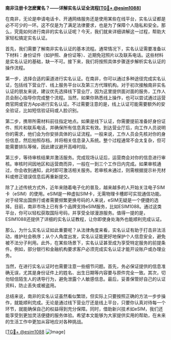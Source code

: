 **南非注册卡怎麽實名？——详解实名认证全流程[[TG💪+ @esim1088](https://t.me/s/esim1088)]**

在南非，无论是申请电话卡、开通网络服务还是使用某些在线平台，实名认证都是必不可少的一环。这不仅是为了满足法律要求，也是为了保障个人隐私和安全。那么，究竟如何进行南非的实名认证呢？今天，我们就来详细讲解这一过程，帮助大家轻松搞定实名认证。

首先，我们需要了解南非实名认证的基本流程。通常情况下，实名认证需要准备以下材料：身份证件（如护照、身份证等）、近期免冠照片以及联系电话。这些材料是实名认证的基础，缺一不可。接下来，我们将按照具体步骤逐步解析实名认证的操作流程。

第一步，选择合适的渠道进行实名认证。在南非，你可以通过多种途径完成实名认证，包括线下营业厅、线上服务平台以及第三方代理机构。对于初次接触南非实名认证的朋友来说，建议优先选择线下营业厅，因为这里提供面对面的服务，工作人员会耐心指导你完成整个流程。当然，如果你熟悉线上操作，也可以尝试通过运营商官网或官方App进行实名认证。不过需要注意的是，线上认证可能需要额外的安全验证，比如短信验证码或人脸识别。

第二步，携带所需材料前往指定地点。如果是线下认证，你需要提前准备好身份证件、照片和联系电话，并确保所有信息真实有效。到达营业厅后，向工作人员说明你的需求，他们会为你安排具体的认证流程。一般来说，工作人员会先核对你的身份信息，然后拍照存档，并将相关信息录入系统。整个过程通常不会太复杂，但可能需要排队等候，因此建议避开高峰时段。

第三步，等待审核结果并激活服务。完成现场认证后，运营商会对你的信息进行审核。审核时间因地区和运营商而异，一般在一到三个工作日内完成。如果审核通过，你会收到通知，此时即可激活相关服务。若审核未通过，则需根据提示补充材料或修正错误信息后再重新提交。

除了上述传统方式外，近年来随着电子化的普及，越来越多的人开始关注电子SIM卡（eSIM）的使用。eSIM是一种虚拟SIM卡，无需物理卡槽即可实现通信功能。对于经常出国旅行或者需要频繁更换号码的人来说，eSIM无疑是一个便捷的选择。目前，南非市场上已有多个品牌支持eSIM服务，比如ESIM1088。通过这类平台，你可以轻松获取国际号码，并享受全球漫游服务。值得一提的是，ESIM1088还提供了详细的实名认证教程，让你即使身处海外也能顺利完成认证。

那么，为什么实名认证如此重要呢？从法律角度来看，实名认证有助于打击非法活动，维护社会秩序；从个人角度出发，实名认证能更好地保护个人信息安全，避免被不法分子利用。此外，在某些场景下，实名认证甚至成为享受特定服务的前提条件。例如，部分银行和金融机构要求客户必须完成实名认证才能开设账户或办理业务。

当然，在进行实名认证时也需要注意一些细节问题。首先，务必保证提供的信息准确无误，尤其是身份证件上的姓名、出生日期等内容要与原件完全一致。其次，切勿轻信陌生人的诱导行为，避免泄露个人敏感信息。最后，妥善保管好自己的认证资料，防止丢失或被盗用。

总结来说，南非的实名认证虽然看似繁琐，但实际上只要按照正确的方法一步步操作，就能顺利完成。无论是通过线下营业厅还是线上平台，只要你认真对待每一个环节，就能确保自己的权益得到充分保障。同时，借助新兴技术如eSIM，我们还能享受到更加灵活便捷的服务体验。希望本文能够为大家提供实用的帮助，在未来的生活工作中更加从容地应对各种挑战。

[[TG💪+ @esim1088](https://t.me/s/esim1088) ![Image](https://i.postimg.cc/4NQfJmqS/Snipaste-2025-05-13-00-14-12.png)]